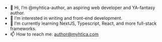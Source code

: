 - 👋 Hi, I’m @myhtica-author, an aspiring web developer and YA-fantasy author. 
- 👀 I’m interested in writing and front-end development. 
- 🌱 I’m currently learning NextJS, Typescript, React, and more full-stack frameworks. 
- 📫 How to reach me: author@myhtica.com

<!---
myhtica-author/myhtica-author is a ✨ special ✨ repository because its `README.md` (this file) appears on your GitHub profile.
You can click the Preview link to take a look at your changes.
--->
